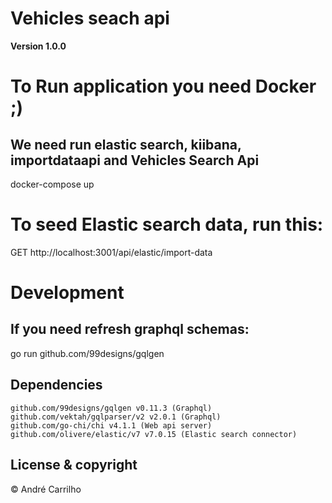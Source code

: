 # Vehicles seach api 
**Version 1.0.0**

# To Run application you need Docker ;)
## We need run elastic search, kiibana, importdataapi and Vehicles Search Api
docker-compose up

# To seed Elastic search data, run this:
GET http://localhost:3001/api/elastic/import-data





# Development
## If you need refresh graphql schemas:
go run github.com/99designs/gqlgen
## Dependencies
    github.com/99designs/gqlgen v0.11.3 (Graphql)
	github.com/vektah/gqlparser/v2 v2.0.1 (Graphql)
	github.com/go-chi/chi v4.1.1 (Web api server)
	github.com/olivere/elastic/v7 v7.0.15 (Elastic search connector)

## License & copyright
© André Carrilho
